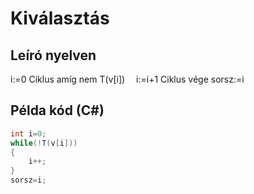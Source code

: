 # Kiválasztás

## Leíró nyelven

i:=0
Ciklus amíg nem T(v[i])
&emsp;i:=i+1
Ciklus vége
sorsz:=i

## Példa kód (C#)

```cs
int i=0;
while(!T(v[i]))
{
    i++;
}
sorsz=i;
```
